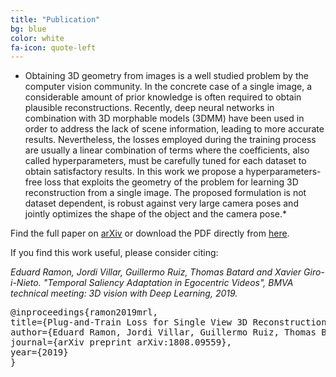 ```yaml
---
title: "Publication"
bg: blue
color: white
fa-icon: quote-left
---
```


* Obtaining 3D geometry from images is a well studied problem by the computer vision community. In the concrete case of a single image, a considerable amount of prior knowledge is often required  to obtain plausible reconstructions. Recently, deep neural networks in combination with 3D morphable models (3DMM) have been used in order to address the lack of scene information, leading to more accurate results. Nevertheless, the losses employed during the training process are usually a linear combination of terms where the coefficients, also called hyperparameters, must be carefully tuned for each dataset to obtain satisfactory results. In this work we propose a hyperparameters-free loss that exploits the geometry of the problem for learning 3D reconstruction from a single image. The proposed formulation is not dataset dependent, is robust against very large camera poses and jointly optimizes the shape of the object and the camera pose.*

Find the full paper on [arXiv](https://arxiv.org/abs/1808.09559) or download the PDF directly from [here](https://github.com/imatge-upc/mrl/raw/gh-pages/ramon-2019-bmva.pdf).

If you find this work useful, please consider citing:

<i>
Eduard Ramon, Jordi Villar, Guillermo Ruiz, Thomas Batard and Xavier Giro-i-Nieto. "Temporal Saliency Adaptation in Egocentric Videos", BMVA technical meeting: 3D vision with Deep Learning, 2019.
</i>

<pre>
@inproceedings{ramon2019mrl,
title={Plug-and-Train Loss for Single View 3D Reconstruction},
author={Eduard Ramon, Jordi Villar, Guillermo Ruiz, Thomas Batard and Xavier Giro-i-Nieto},
journal={arXiv preprint arXiv:1808.09559},
year={2019}
}
</pre>



